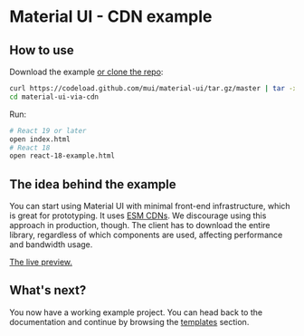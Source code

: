 # Material UI - CDN example

## How to use

Download the example [or clone the repo](https://github.com/mui/material-ui):

<!-- #target-branch-reference -->

```bash
curl https://codeload.github.com/mui/material-ui/tar.gz/master | tar -xz --strip=2  material-ui-master/examples/material-ui-via-cdn
cd material-ui-via-cdn
```

Run:

```bash
# React 19 or later
open index.html
# React 18
open react-18-example.html
```

## The idea behind the example

You can start using Material UI with minimal front-end infrastructure, which is great for prototyping. It uses [ESM CDNs](https://esm.sh/).
We discourage using this approach in production, though.
The client has to download the entire library, regardless of which components are used, affecting performance and bandwidth usage.

<!-- #target-branch-reference -->

[The live preview.](https://raw.githack.com/mui/material-ui/master/examples/material-ui-via-cdn/index.html)

## What's next?

<!-- #host-reference -->

You now have a working example project.
You can head back to the documentation and continue by browsing the [templates](https://mui.com/material-ui/getting-started/templates/) section.
